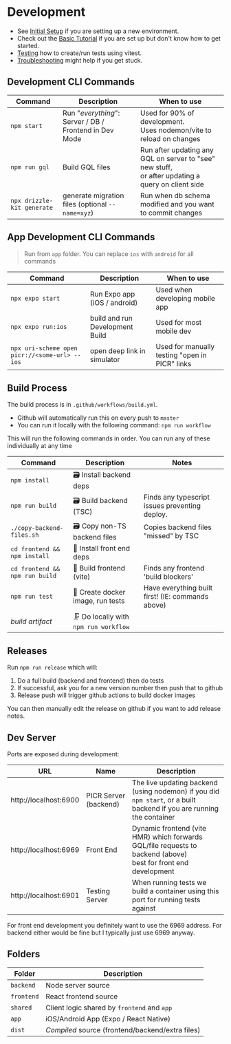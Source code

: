 # Development

- See [Initial Setup](initial-setup.md) if you are setting up a new environment. 
- Check out the [Basic Tutorial](basic-tutorial.md) if you are set up but don't know how to get started.
- [Testing](testing.md) how to create/run tests using vitest.
- [Troubleshooting](troubleshooting.md) might help if you get stuck.

## Development CLI Commands
| Command                    | Description                                            | When to use                                                                                             |
|----------------------------|--------------------------------------------------------|---------------------------------------------------------------------------------------------------------|
| `npm start`                | Run "_everything_": Server / DB / Frontend in Dev Mode | Used for 90% of development. <br />  Uses nodemon/vite to reload on changes                             |
| `npm run gql`              | Build GQL files                                        | Run after updating any GQL on server to "see" new stuff, <br />or after updating a query on client side |
| `npx drizzle-kit generate` | generate migration files (optional `--name=xyz`)       | Run when db schema modified and you want to commit changes                                              |


## App Development CLI Commands

> Run from `app` folder. You can replace `ios` with `android` for all commands 

| Command                                       | Description                     | When to use                                    |
|-----------------------------------------------|---------------------------------|------------------------------------------------|
| `npx expo start`                              | Run Expo app (iOS / android)    | Used when developing mobile app                |
| `npx expo run:ios`                            | build and run Development Build | Used for most mobile dev                       |
| `npx uri-scheme open picr://<some-url> --ios` | open deep link in simulator     | Used for manually testing "open in PICR" links |


## Build Process

The build process is in `.github/workflows/build.yml`. 
 - Github will automatically run this on every push to `master`
 - You can run it locally with the following command: `npm run workflow`

This will run the following commands in order. You can run any of these individually at any time


| Command                        | Description                            | Notes                                             |
|--------------------------------|----------------------------------------|---------------------------------------------------|
| `npm install`                  | 🗃️ Install backend deps               |                                                   |
| `npm run build`                | 🗃️ Build backend (TSC)                | Finds any typescript issues preventing deploy.    |
| `./copy-backend-files.sh`      | 🗃️ Copy non-TS backend files          | Copies backend files "missed" by TSC              |
| `cd frontend && npm install`   | 💄 Install front end deps              |                                                   |
| `cd frontend && npm run build` | 💄 Build frontend (vite)               | Finds any frontend 'build blockers'               |
| `npm run test`                 | 🧪 Create docker image, run tests      | Have everything built first! (IE: commands above) |
| _build artifact_               | 🗜️ Do locally with `npm run workflow` |                                                   |

## Releases

Run `npm run release` which will:
1. Do a full build (backend and frontend) then do tests
2. If successful, ask you for a new version number then push that to github
3. Release push will trigger github actions to build docker images

You can then manually edit the release on github if you want to add release notes. 

## Dev Server
Ports are exposed during development:

| URL                   | Name                  | Description                                                                                                           |
|-----------------------|-----------------------|-----------------------------------------------------------------------------------------------------------------------|
| http://localhost:6900 | PICR Server (backend) | The live updating backend (using nodemon) if you did `npm start`, or a built backend if you are running the container |
| http://localhost:6969 | Front End             | Dynamic frontend (vite HMR) which forwards GQL/file requests to backend (above)<br/>best for front end development    |
| http://localhost:6901 | Testing Server        | When running tests we build a container using this port for running tests against                                     |

For front end development you definitely want to use the 6969 address. For backend either would be fine but I typically just use 6969 anyway.

## Folders
| Folder     | Description                                      |
|------------|--------------------------------------------------|
| `backend`  | Node server source                               |
| `frontend` | React frontend source                            |
| `shared`   | Client logic shared by `frontend` and `app`      |
| `app`      | iOS/Android App (Expo / React Native)            |
| `dist`     | *Compiled* source (frontend/backend/extra files) |
